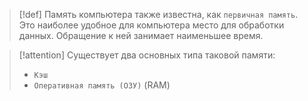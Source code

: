 
> [!def] 
> Память компьютера также известна, как `первичная память`. Это наиболее удобное для компьютера место для обработки данных. Обращение к ней занимает наименьшее время.


> [!attention] 
> Существует два основных типа таковой памяти:
> - `Кэш`
> - `Оперативная память (ОЗУ)` (RAM)



